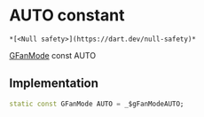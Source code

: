 


# AUTO constant




    *[<Null safety>](https://dart.dev/null-safety)*


[GFanMode](../../third_party_yonomi_graphql_schema___generated___schema.docs.schema.gql/GFanMode-class.md) const AUTO
  







## Implementation

```dart
static const GFanMode AUTO = _$gFanModeAUTO;


```







